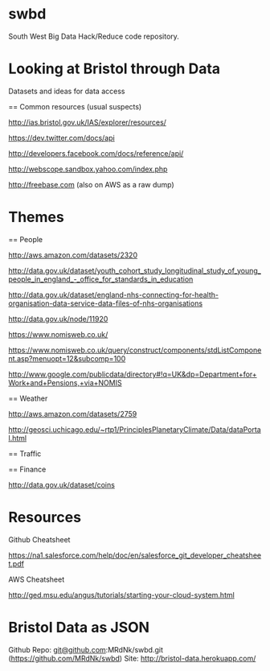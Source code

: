 swbd
====

South West Big Data Hack/Reduce code repository.

Looking at Bristol through Data
===============================

Datasets and ideas for data access

== Common resources (usual suspects)

http://ias.bristol.gov.uk/IAS/explorer/resources/

https://dev.twitter.com/docs/api

http://developers.facebook.com/docs/reference/api/

http://webscope.sandbox.yahoo.com/index.php

http://freebase.com (also on AWS as a raw dump)


Themes
======

== People

http://aws.amazon.com/datasets/2320

http://data.gov.uk/dataset/youth_cohort_study_longitudinal_study_of_young_people_in_england_-_office_for_standards_in_education

http://data.gov.uk/dataset/england-nhs-connecting-for-health-organisation-data-service-data-files-of-nhs-organisations

http://data.gov.uk/node/11920

https://www.nomisweb.co.uk/

https://www.nomisweb.co.uk/query/construct/components/stdListComponent.asp?menuopt=12&subcomp=100

http://www.google.com/publicdata/directory#!q=UK&dp=Department+for+Work+and+Pensions,+via+NOMIS


== Weather

http://aws.amazon.com/datasets/2759

http://geosci.uchicago.edu/~rtp1/PrinciplesPlanetaryClimate/Data/dataPortal.html

== Traffic


== Finance

http://data.gov.uk/dataset/coins


Resources
=========

Github Cheatsheet

https://na1.salesforce.com/help/doc/en/salesforce_git_developer_cheatsheet.pdf

AWS Cheatsheet

http://ged.msu.edu/angus/tutorials/starting-your-cloud-system.html


Bristol Data as JSON
===================
Github Repo: git@github.com:MRdNk/swbd.git (https://github.com/MRdNk/swbd)
Site: http://bristol-data.herokuapp.com/
